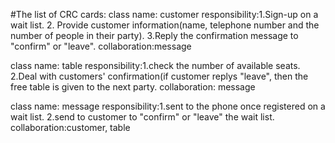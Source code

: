 #The list of CRC cards:
class name: customer
responsibility:1.Sign-up on a wait list. 2. Provide customer information(name, telephone number and the number of people in their party). 3.Reply the confirmation message to "confirm" or "leave".
collaboration:message

class name: table
responsibility:1.check the number of available seats. 2.Deal with customers' confirmation(if customer replys "leave", then the free table is given to the next party.
collaboration: message

class name: message
responsibility:1.sent to the phone once registered on a wait list. 2.send to customer to "confirm" or "leave" the wait list.
collaboration:customer, table

